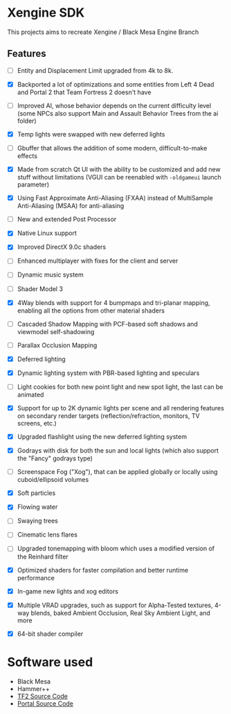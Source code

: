 # Xengine SDK
This projects aims to recreate Xengine / Black Mesa Engine Branch

## Features
- [ ] Entity and Displacement Limit upgraded from 4k to 8k.
- [X] Backported a lot of optimizations and some entities from  Left 4 Dead and  Portal 2 that  Team Fortress 2 doesn't have
- [ ] Improved AI, whose behavior depends on the current difficulty level (some NPCs also support Main and Assault Behavior Trees from the ai folder)
- [X] Temp lights were swapped with new deferred lights
- [ ] Gbuffer that allows the addition of some modern, difficult-to-make effects
- [X] Made from scratch Qt UI with the ability to be customized and add new stuff without limitations (VGUI can be reenabled with `-oldgameui` launch parameter)
- [X] Using Fast Approximate Anti-Aliasing (FXAA) instead of MultiSample Anti-Aliasing (MSAA) for anti-aliasing
- [ ] New and extended Post Processor
- [X] Native  Linux support
- [X] Improved DirectX 9.0c shaders
- [ ] Enhanced multiplayer with fixes for the client and server
- [ ] Dynamic music system
- [ ] Shader Model 3

- [X] 4Way blends with support for 4 bumpmaps and tri-planar mapping, enabling all the options from other material shaders
- [ ] Cascaded Shadow Mapping with PCF-based soft shadows and viewmodel self-shadowing
- [ ] Parallax Occlusion Mapping
- [X] Deferred lighting
- [X] Dynamic lighting system with PBR-based lighting and speculars
- [ ] Light cookies for both new point light and new spot light, the last can be animated
- [X] Support for up to 2K dynamic lights per scene and all rendering features on secondary render targets (reflection/refraction, monitors, TV screens, etc.)
- [X] Upgraded flashlight using the new deferred lighting system
- [X] Godrays with disk for both the sun and local lights (which also support the "Fancy" godrays type)
- [ ] Screenspace Fog ("Xog"), that can be applied globally or locally using cuboid/ellipsoid volumes
- [X] Soft particles
- [X] Flowing water
- [ ] Swaying trees
- [ ] Cinematic lens flares
- [ ] Upgraded tonemapping with bloom which uses a modified version of the Reinhard filter
- [X] Optimized shaders for faster compilation and better runtime performance

- [X] In-game new lights and xog editors
- [X] Multiple VRAD upgrades, such as support for Alpha-Tested textures, 4-way blends, baked Ambient Occlusion, Real Sky Ambient Light, and more
- [X] 64-bit shader compiler


# Software used
* Black Mesa
* Hammer++
* [TF2 Source Code](https://github.com/OthmanAba/TeamFortress2)
* [Portal Source Code](https://github.com/SonicEraZoR/Portal-Base)
